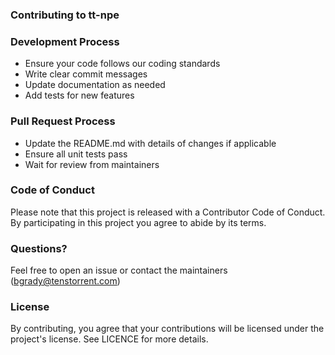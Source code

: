 ### Contributing to tt-npe

### Development Process

- Ensure your code follows our coding standards
- Write clear commit messages
- Update documentation as needed
- Add tests for new features

### Pull Request Process

- Update the README.md with details of changes if applicable
- Ensure all unit tests pass
- Wait for review from maintainers

### Code of Conduct
Please note that this project is released with a Contributor Code of Conduct.
By participating in this project you agree to abide by its terms.

### Questions?
Feel free to open an issue or contact the maintainers (bgrady@tenstorrent.com)

### License
By contributing, you agree that your contributions will be licensed under the project's license. See LICENCE for more details.
